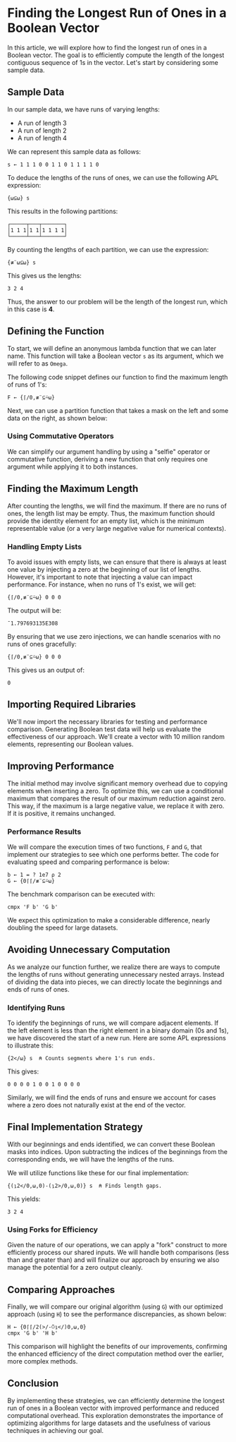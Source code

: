 # Finding the Longest Run of Ones in a Boolean Vector

In this article, we will explore how to find the longest run of ones in a Boolean vector. The goal is to efficiently compute the length of the longest contiguous sequence of 1s in the vector. Let's start by considering some sample data.

## Sample Data
In our sample data, we have runs of varying lengths:
- A run of length 3
- A run of length 2
- A run of length 4

We can represent this sample data as follows:

```apl
s ← 1 1 1 0 0 1 1 0 1 1 1 1 0
```

To deduce the lengths of the runs of ones, we can use the following APL expression:

```apl
{⍵⊆⍵} s
```

This results in the following partitions:

```
┌─────┬───┬───────┐
│1 1 1│1 1│1 1 1 1│
└─────┴───┴───────┘
```

By counting the lengths of each partition, we can use the expression:

```apl
{≢¨⍵⊆⍵} s
```

This gives us the lengths:

```
3 2 4
```

Thus, the answer to our problem will be the length of the longest run, which in this case is **4**.

## Defining the Function
To start, we will define an anonymous lambda function that we can later name. This function will take a Boolean vector `s` as its argument, which we will refer to as `Omega`.

The following code snippet defines our function to find the maximum length of runs of 1's:

```apl
F ← {⌈/0,≢¨⊆⍨⍵}
```

Next, we can use a partition function that takes a mask on the left and some data on the right, as shown below:

### Using Commutative Operators
We can simplify our argument handling by using a "selfie" operator or commutative function, deriving a new function that only requires one argument while applying it to both instances.

## Finding the Maximum Length
After counting the lengths, we will find the maximum. If there are no runs of ones, the length list may be empty. Thus, the maximum function should provide the identity element for an empty list, which is the minimum representable value (or a very large negative value for numerical contexts).

### Handling Empty Lists
To avoid issues with empty lists, we can ensure that there is always at least one value by injecting a zero at the beginning of our list of lengths. However, it's important to note that injecting a value can impact performance. For instance, when no runs of 1's exist, we will get:

```apl
{⌈/0,≢¨⊆⍨⍵} 0 0 0
```

The output will be:

```
¯1.797693135E308
```

By ensuring that we use zero injections, we can handle scenarios with no runs of ones gracefully:

```apl
{⌈/0,≢¨⊆⍨⍵} 0 0 0
```

This gives us an output of:

```
0
```

## Importing Required Libraries
We'll now import the necessary libraries for testing and performance comparison. Generating Boolean test data will help us evaluate the effectiveness of our approach. We'll create a vector with 10 million random elements, representing our Boolean values.

## Improving Performance
The initial method may involve significant memory overhead due to copying elements when inserting a zero. To optimize this, we can use a conditional maximum that compares the result of our maximum reduction against zero. This way, if the maximum is a large negative value, we replace it with zero. If it is positive, it remains unchanged.

### Performance Results
We will compare the execution times of two functions, `F` and `G`, that implement our strategies to see which one performs better. The code for evaluating speed and comparing performance is below:

```apl
b ← 1 = ? 1e7 ⍴ 2
G ← {0⌈⌈/≢¨⊆⍨⍵}
```

The benchmark comparison can be executed with:

```apl
cmpx 'F b' 'G b'
```

We expect this optimization to make a considerable difference, nearly doubling the speed for large datasets.

## Avoiding Unnecessary Computation
As we analyze our function further, we realize there are ways to compute the lengths of runs without generating unnecessary nested arrays. Instead of dividing the data into pieces, we can directly locate the beginnings and ends of runs of ones.

### Identifying Runs
To identify the beginnings of runs, we will compare adjacent elements. If the left element is less than the right element in a binary domain (0s and 1s), we have discovered the start of a new run. Here are some APL expressions to illustrate this:

```apl
{2</⍵} s  ⍝ Counts segments where 1's run ends.
```

This gives:

```
0 0 0 0 1 0 0 1 0 0 0 0
```

Similarly, we will find the ends of runs and ensure we account for cases where a zero does not naturally exist at the end of the vector.

## Final Implementation Strategy
With our beginnings and ends identified, we can convert these Boolean masks into indices. Upon subtracting the indices of the beginnings from the corresponding ends, we will have the lengths of the runs.

We will utilize functions like these for our final implementation:

```apl
{(⍸2</0,⍵,0)-(⍸2>/0,⍵,0)} s  ⍝ Finds length gaps.
```

This yields:

```
3 2 4
```

### Using Forks for Efficiency
Given the nature of our operations, we can apply a "fork" construct to more efficiently process our shared inputs. We will handle both comparisons (less than and greater than) and will finalize our approach by ensuring we also manage the potential for a zero output cleanly.

## Comparing Approaches
Finally, we will compare our original algorithm (using `G`) with our optimized approach (using `H`) to see the performance discrepancies, as shown below:

```apl
H ← {0⌈⌈/2(>/-⍥⍸</)0,⍵,0}
cmpx 'G b' 'H b'
```

This comparison will highlight the benefits of our improvements, confirming the enhanced efficiency of the direct computation method over the earlier, more complex methods.

## Conclusion
By implementing these strategies, we can efficiently determine the longest run of ones in a Boolean vector with improved performance and reduced computational overhead. This exploration demonstrates the importance of optimizing algorithms for large datasets and the usefulness of various techniques in achieving our goal.